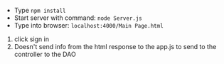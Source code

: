
* Type `npm install`
* Start server with command: `node Server.js`
* Type into browser: `localhost:4000/Main Page.html`

1) click sign in
2) Doesn't send info from the html response to the app.js to send to the controller to the DAO
